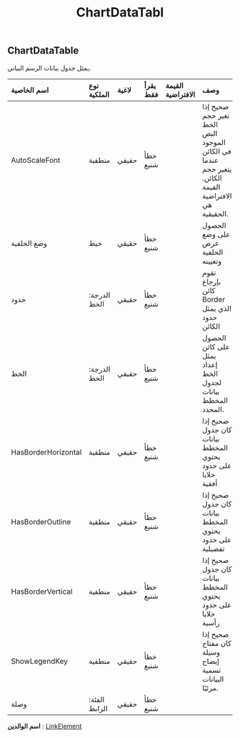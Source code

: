 ﻿---
title: ChartDataTabl
second_title: Aspose.Cells Cloud Documen
type: docs
url: /ar/specification/model/chartdatatable/
description: "Aspose.Cells مواصفات النموذج السحابي: ChartDataTable. تعامل بسهولة مع Excel ومستندات جداول البيانات الأخرى التي تحتوي على ميزات مثل الفتح والتوليد والتحرير والتقسيم والدمج والمقارنة والتحويل"
kwords: Excel، Office، جدول البيانات، Cloud REST API، ChartDataTable
weight: 50
---
## **ChartDataTable**

 يمثل جدول بيانات الرسم البياني.

| اسم الخاصية| نوع الملكية| لاغية| يقرأ فقط| القيمة الافتراضية| وصف|
|:- |:- |:- |:- |:- |:- |
| AutoScaleFont| منطقية| حقيقي| خطأ شنيع||صحيح إذا تغير حجم الخط النص الموجود في الكائن عندما يتغير حجم الكائن. القيمة الافتراضية هي الحقيقية.|
| وضع الخلفية| خيط| حقيقي| خطأ شنيع|| الحصول على وضع عرض الخلفية وتعيينه|
| حدود| الدرجة: الخط| حقيقي| خطأ شنيع|| تقوم بإرجاع كائن Border الذي يمثل حدود الكائن|
| الخط| الدرجة: الخط| حقيقي| خطأ شنيع|| الحصول على كائن يمثل إعداد الخط لجدول بيانات المخطط المحدد.|
| HasBorderHorizontal| منطقية| حقيقي| خطأ شنيع|| صحيح إذا كان جدول بيانات المخطط يحتوي على حدود خلايا أفقية|
| HasBorderOutline| منطقية| حقيقي| خطأ شنيع|| صحيح إذا كان جدول بيانات المخطط يحتوي على حدود تفصيلية|
| HasBorderVertical| منطقية| حقيقي| خطأ شنيع|| صحيح إذا كان جدول بيانات المخطط يحتوي على حدود خلايا رأسية|
| ShowLegendKey| منطقية| حقيقي| خطأ شنيع|| صحيح إذا كان مفتاح وسيلة إيضاح تسمية البيانات مرئيًا.|
| وصلة| الفئة: الرابط| حقيقي| خطأ شنيع|||

**اسم الوالدين** : [LinkElement](/specification/model/linkelement)

